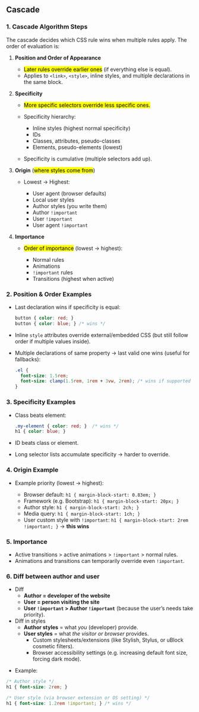 
## Cascade
### 1. **Cascade Algorithm Steps**

The cascade decides which CSS rule wins when multiple rules apply.
The order of evaluation is:

1. **Position and Order of Appearance**

   * <mark>Later rules override earlier ones</mark> (if everything else is equal).
   * Applies to `<link>`, `<style>`, inline styles, and multiple declarations in the same block.

2. **Specificity**

   * <mark>More specific selectors override less specific ones.</mark>
   * Specificity hierarchy:

     * Inline styles (highest normal specificity)
     * IDs
     * Classes, attributes, pseudo-classes
     * Elements, pseudo-elements (lowest)
   * Specificity is cumulative (multiple selectors add up).

3. **Origin** (<mark>where styles come from</mark>)

   * Lowest → Highest:

     * User agent (browser defaults)
     * Local user styles
     * Author styles (you write them)
     * Author `!important`
     * User `!important`
     * User agent `!important`

4. **Importance**

   * <mark>Order of importance</mark> (lowest → highest):

     * Normal rules
     * Animations
     * `!important` rules
     * Transitions (highest when active)



### 2. **Position & Order Examples**

* Last declaration wins if specificity is equal:

  ```css
  button { color: red; }
  button { color: blue; } /* wins */
  ```
* Inline `style` attributes override external/embedded CSS (but still follow order if multiple values inside).
* Multiple declarations of same property → last valid one wins (useful for fallbacks):

  ```css
  .el {
    font-size: 1.5rem;
    font-size: clamp(1.5rem, 1rem + 3vw, 2rem); /* wins if supported */
  }
  ```


### 3. **Specificity Examples**

* Class beats element:

  ```css
  .my-element { color: red; }  /* wins */
  h1 { color: blue; }
  ```
* ID beats class or element.
* Long selector lists accumulate specificity → harder to override.


### 4. **Origin Example**

* Example priority (lowest → highest):

  * Browser default: `h1 { margin-block-start: 0.83em; }`
  * Framework (e.g. Bootstrap): `h1 { margin-block-start: 20px; }`
  * Author style: `h1 { margin-block-start: 2ch; }`
  * Media query: `h1 { margin-block-start: 1ch; }`
  * User custom style with `!important`: `h1 { margin-block-start: 2rem !important; }` → **this wins**



### 5. **Importance**

* Active transitions > active animations > `!important` > normal rules.
* Animations and transitions can temporarily override even `!important`.

### 6. Diff between author and user
* Diff
  * **Author = developer of the website**
  * **User = person visiting the site**
  * **User `!important` > Author `!important`** (because the user’s needs take priority).
* Diff in styles
  * **Author styles** = what *you* (developer) provide.
  * **User styles** = what *the visitor or browser* provides.
    * Custom stylesheets/extensions (like Stylish, Stylus, or uBlock cosmetic filters).
    * Browser accessibility settings (e.g. increasing default font size, forcing dark mode).


- Example:

```css
/* Author style */
h1 { font-size: 2rem; }

/* User style (via browser extension or OS setting) */
h1 { font-size: 1.2rem !important; } /* wins */
```

